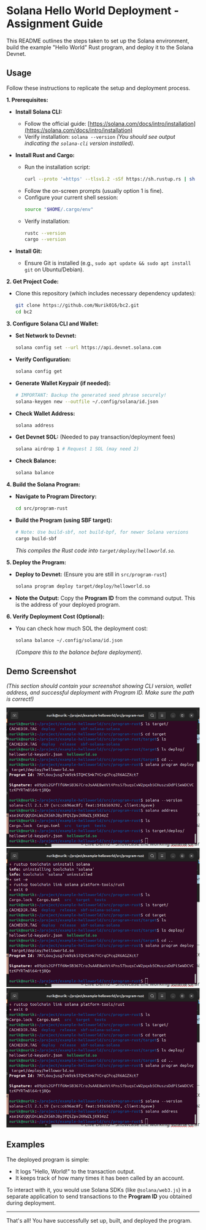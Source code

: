 # Solana Hello World Deployment - Assignment Guide

This README outlines the steps taken to set up the Solana environment, build the example "Hello World" Rust program, and deploy it to the Solana Devnet.

## Usage

Follow these instructions to replicate the setup and deployment process.

**1. Prerequisites:**

*   **Install Solana CLI:**
    *   Follow the official guide: [https://solana.com/docs/intro/installation](https://solana.com/docs/intro/installation)
    *   Verify installation: `solana --version`
    *(You should see output indicating the `solana-cli` version installed).*

*   **Install Rust and Cargo:**
    *   Run the installation script:
        ```bash
        curl --proto '=https' --tlsv1.2 -sSf https://sh.rustup.rs | sh
        ```
    *   Follow the on-screen prompts (usually option 1 is fine).
    *   Configure your current shell session:
        ```bash
        source "$HOME/.cargo/env"
        ```
    *   Verify installation:
        ```bash
        rustc --version
        cargo --version
        ```

*   **Install Git:**
    *   Ensure Git is installed (e.g., `sudo apt update && sudo apt install git` on Ubuntu/Debian).

**2. Get Project Code:**

*   Clone this repository (which includes necessary dependency updates):
    ```bash
    git clone https://github.com/Nurik016/bc2.git
    cd bc2
    ```

**3. Configure Solana CLI and Wallet:**

*   **Set Network to Devnet:**
    ```bash
    solana config set --url https://api.devnet.solana.com
    ```
*   **Verify Configuration:**
    ```bash
    solana config get
    ```
*   **Generate Wallet Keypair (if needed):**
    ```bash
    # IMPORTANT: Backup the generated seed phrase securely!
    solana-keygen new --outfile ~/.config/solana/id.json
    ```
*   **Check Wallet Address:**
    ```bash
    solana address
    ```
*   **Get Devnet SOL:** (Needed to pay transaction/deployment fees)
    ```bash
    solana airdrop 1 # Request 1 SOL (may need 2)
    ```
*   **Check Balance:**
    ```bash
    solana balance
    ```

**4. Build the Solana Program:**

*   **Navigate to Program Directory:**
    ```bash
    cd src/program-rust
    ```
*   **Build the Program (using SBF target):**
    ```bash
    # Note: Use build-sbf, not build-bpf, for newer Solana versions
    cargo build-sbf
    ```
    *This compiles the Rust code into `target/deploy/helloworld.so`.*

**5. Deploy the Program:**

*   **Deploy to Devnet:** (Ensure you are still in `src/program-rust`)
    ```bash
    solana program deploy target/deploy/helloworld.so
    ```
*   **Note the Output:** Copy the **Program ID** from the command output. This is the address of your deployed program.

**6. Verify Deployment Cost (Optional):**

*   You can check how much SOL the deployment cost:
    ```bash
    solana balance ~/.config/solana/id.json
    ```
    *(Compare this to the balance before deployment).*

## Demo Screenshot

*(This section should contain your screenshot showing CLI version, wallet address, and successful deployment with Program ID. Make sure the path is correct!)*

![Deployment Proof](img/Screenshot%20from%202025-04-14%2000-07-52.png)
![Deployment Proof](img/Screenshot%20from%202025-04-14%2000-06-33.png)
![Deployment Proof](img/Screenshot%20from%202025-04-14%2000-07-22.png)


## Examples

The deployed program is simple:
*   It logs "Hello, World!" to the transaction output.
*   It keeps track of how many times it has been called by an account.

To interact with it, you would use Solana SDKs (like `@solana/web3.js`) in a separate application to send transactions to the **Program ID** you obtained during deployment.

---

That's all! You have successfully set up, built, and deployed the program.
